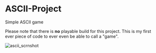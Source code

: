 # ASCII-Project
Simple ASCII game 

Please note that there is **no** playable build for this project. This is my first ever piece of code to ever even be able to call a "game". 

![ascii_scrnshot](https://user-images.githubusercontent.com/31830553/50387567-b1bea800-06ff-11e9-858b-c52d4cf4c034.png)
